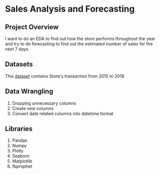 <h1>Sales Analysis and Forecasting</h1>

<h2>Project Overview</h2>
I want to do an EDA to find out how the store performs throughout the year and try to do forecasting to find out the estimated number of sales for the next 7 days.


<h2>Datasets</h2>

This <a href="https://www.kaggle.com/rohitsahoo/sales-forecasting">dataset</a> contains Store's transaction from 2015 to 2018

<h2>Data Wrangling</h2>

1. Dropping unnecessary columns
2. Create new columns
3. Convert date related columns into datetime format

<h2>Libraries</h2>

1. Pandas
2. Numpy
3. Plotly
4. Seaborn
5. Matplotlib
6. fbprophet
